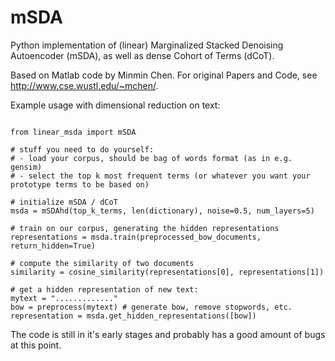 mSDA
====

Python implementation of (linear) Marginalized Stacked Denoising Autoencoder (mSDA), as well as dense Cohort of Terms (dCoT). 

Based on Matlab code by Minmin Chen. For original Papers and Code, see http://www.cse.wustl.edu/~mchen/.

Example usage with dimensional reduction on text:

<pre><code>
from linear_msda import mSDA

# stuff you need to do yourself:
# - load your corpus, should be bag of words format (as in e.g. gensim)
# - select the top k most frequent terms (or whatever you want your prototype terms to be based on)

# initialize mSDA / dCoT
msda = mSDAhd(top_k_terms, len(dictionary), noise=0.5, num_layers=5)

# train on our corpus, generating the hidden representations
representations = msda.train(preprocessed_bow_documents, return_hidden=True)

# compute the similarity of two documents
similarity = cosine_similarity(representations[0], representations[1])

# get a hidden representation of new text:
mytext = "............."
bow = preprocess(mytext) # generate bow, remove stopwords, etc.
representation = msda.get_hidden_representations([bow])
</code></pre>

The code is still in it's early stages and probably has a good amount of bugs at this point.
